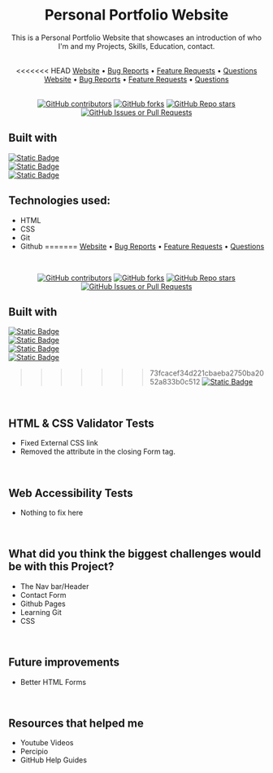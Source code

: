 <h1 align="center">Personal Portfolio Website</h1>
<p align="center">This is a Personal Portfolio Website that showcases an introduction of who I'm and my Projects, Skills, Education, contact.</p> <br/>

<div align="center">
<<<<<<< HEAD
<a href="https://jonydevelops.github.io/">Website</a> • <a href="https://github.com/JonyDevelops/JonyDevelops.github.io/issues">Bug Reports</a> • <a href="https://github.com/JonyDevelops/JonyDevelops.github.io/issues">Feature Requests</a> • <a href="http://github.com/JonyDevelops/JonyDevelops.github.io/issues">Questions</a>
<a href="https://jonydevelops.github.io/">Website</a> • <a href="https://github.com/JonyDevelops/JonyDevelops.github.io/issues/new">Bug Reports</a> • <a href="https://github.com/JonyDevelops/JonyDevelops.github.io/issues/new">Feature Requests</a> • <a href="https://github.com/JonyDevelops/JonyDevelops.github.io/issues/new">Questions</a>
</div>
<br/>

<div align="center">
   
[![GitHub contributors](https://img.shields.io/github/contributors/JonyDevelops/JonyDevelops.github.io?style=flat-square&labelColor=Gray&color=yellow)](https://github.com/JonyDevelops/JonyDevelops.github.io/graphs/contributors)
[![GitHub forks](https://img.shields.io/github/forks/JonyDevelops/JonyDevelops.github.io?style=flat-square&labelColor=gray&color=blue)](https://github.com/JonyDevelops/JonyDevelops.github.io/forks)
[![GitHub Repo stars](https://img.shields.io/github/stars/JonyDevelops/JonyDevelops.github.io?style=flat-square&labelColor=gray&color=blue)](https://github.com/JonyDevelops/JonyDevelops.github.io/stargazers)
[![GitHub Issues or Pull Requests](https://img.shields.io/github/issues/JonyDevelops/JonyDevelops.github.io?style=flat-square&labelColor=gray&color=red)](https://github.com/JonyDevelops/JonyDevelops.github.io/issues)






</div>

## Built with
[![Static Badge](https://img.shields.io/badge/HTML-white?style=flat-square&logo=html5)](https://www.freecodecamp.org/learn/2022/responsive-web-design/)
<br/>
[![Static Badge](https://img.shields.io/badge/CSS-blue?style=flat-square&logo=CSS)](https://www.freecodecamp.org/learn/2022/responsive-web-design/)
<br/>
[![Static Badge](https://img.shields.io/badge/Git-black?style=flat-square&logo=Git)](https://git-scm.com/)
<br/>

## Technologies used: 

- HTML
- CSS
- Git
- Github
=======
<a href="https://jonydevelops.github.io/">Website</a> • <a href="https://github.com/JonyDevelops/JonyDevelops.github.io/issues/new">Bug Reports</a> • <a href="https://github.com/JonyDevelops/JonyDevelops.github.io/issues/new">Feature Requests</a> • <a href="https://github.com/JonyDevelops/JonyDevelops.github.io/issues/new">Questions</a>
</div>
<br/>

<div align="center">
   
[![GitHub contributors](https://img.shields.io/github/contributors/JonyDevelops/JonyDevelops.github.io?style=flat-square&labelColor=Gray&color=yellow)](https://github.com/JonyDevelops/JonyDevelops.github.io/graphs/contributors)
[![GitHub forks](https://img.shields.io/github/forks/JonyDevelops/JonyDevelops.github.io?style=flat-square&labelColor=gray&color=blue)](https://github.com/JonyDevelops/JonyDevelops.github.io/forks)
[![GitHub Repo stars](https://img.shields.io/github/stars/JonyDevelops/JonyDevelops.github.io?style=flat-square&labelColor=gray&color=blue)](https://github.com/JonyDevelops/JonyDevelops.github.io/stargazers)
[![GitHub Issues or Pull Requests](https://img.shields.io/github/issues/JonyDevelops/JonyDevelops.github.io?style=flat-square&labelColor=gray&color=red)](https://github.com/JonyDevelops/JonyDevelops.github.io/issues)






</div>

## Built with
[![Static Badge](https://img.shields.io/badge/HTML-white?style=flat-square&logo=html5)](https://www.freecodecamp.org/learn/2022/responsive-web-design/)
<br/>
[![Static Badge](https://img.shields.io/badge/CSS-blue?style=flat-square&logo=CSS)](https://www.freecodecamp.org/learn/2022/responsive-web-design/)
<br/>
[![Static Badge](https://img.shields.io/badge/Git-black?style=flat-square&logo=Git)](https://git-scm.com/)
<br/>
[![Static Badge](https://img.shields.io/badge/Github-black?style=flat-square&logo=github)](https://github.com/)
>>>>>>> 73fcacef34d221cbaeba2750ba2052a833b0c512
[![Static Badge](https://img.shields.io/badge/Github-black?style=flat-square&logo=github)](https://github.com/)
<br/>

## HTML & CSS Validator Tests
- Fixed External CSS link
- Removed the attribute in the closing Form tag.
<br/>

## Web Accessibility Tests
- Nothing to fix here
<br/>

## What did you think the biggest challenges would be with this Project?
- The Nav bar/Header
- Contact Form 
- Github Pages
- Learning Git
- CSS
<br/>

## Future improvements
- Better HTML Forms
<br/>

## Resources that helped me
- Youtube Videos
- Percipio
- GitHub Help Guides
<br/>

   



